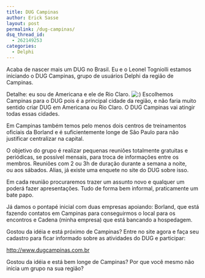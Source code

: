 ```yaml
---
title: DUG Campinas
author: Erick Sasse
layout: post
permalink: /dug-campinas/
dsq_thread_id:
  - 262149253
categories:
  - Delphi
---
```

Acaba de nascer mais um DUG no Brasil. Eu e o Leonel Togniolli estamos iniciando o DUG Campinas, grupo de usuários Delphi da região de Campinas.

Detalhe: eu sou de Americana e ele de Rio Claro. <img src="http://www.ericksasse.com.br/wp-includes/images/smilies/icon_smile.gif" alt=":)" class="wp-smiley" />&nbsp;Escolhemos Campinas para o DUG pois é a principal cidade da região, e não faria muito sentido criar DUG em Americana ou Rio Claro. O DUG Campinas vai atingir todas essas cidades.

Em Campinas também temos pelo menos dois centros de treinamentos oficiais da Borland e é suficientemente longe de São Paulo para não justificar centralizar na capital.

O objetivo do grupo&nbsp;é realizar pequenas reuniões totalmente gratuitas e periódicas, se possível mensais, para troca de informações entre os membros. Reuniões com 2 ou 3h de duração durante a semana a noite, ou&nbsp;aos sábados. Alias, já existe uma enquete no site do DUG sobre isso.

Em cada reunião procuraremos trazer um assunto novo e qualquer um poderá fazer apresentações. Tudo de forma bem informal, praticamente um bate papo.

Já damos o pontapé inicial com duas empresas apoiando: Borland, que&nbsp;está fazendo contatos em Campinas para conseguirmos o local para os encontros e Cadena (minha empresa) que está bancando a hospedagem.

Gostou da idéia e está próximo de Campinas? Entre no site agora e faça seu cadastro para ficar informado sobre as atividades do DUG e participar:

<http://www.dugcampinas.com.br>

Gostou da idéia e está bem longe de Campinas? Por que você mesmo não inicia um grupo na sua região?